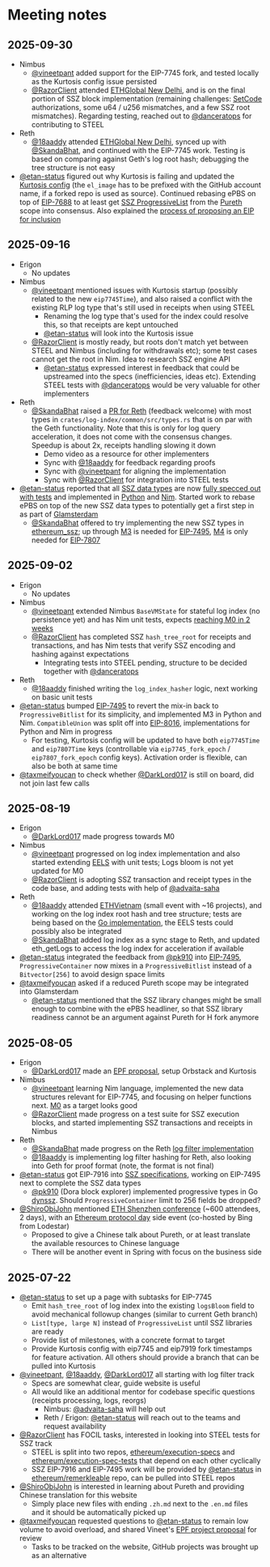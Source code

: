 # Meeting notes

## 2025-09-30

- Nimbus
    - [@vineetpant](https://github.com/vineetpant) added support for the EIP-7745 fork, and tested locally as the Kurtosis config issue persisted
    - [@RazorClient](https://github.com/RazorClient) attended [ETHGlobal New Delhi](https://ethglobal.com/events/newdelhi), and is on the final portion of SSZ block implementation (remaining challenges: [SetCode](https://eips.ethereum.org/EIPS/eip-7702) authorizations, some u64 / u256 mismatches, and a few SSZ root mismatches). Regarding testing, reached out to [@danceratops](https://github.com/danceratopz) for contributing to STEEL
- Reth
    - [@18aaddy](https://github.com/18aaddy) attended [ETHGlobal New Delhi](https://ethglobal.com/events/newdelhi), synced up with [@SkandaBhat](https://github.com/SkandaBhat), and continued with the EIP-7745 work. Testing is based on comparing against Geth's log root hash; debugging the tree structure is not easy
- [@etan-status](https://github.com/etan-status) figured out why Kurtosis is failing and updated the [Kurtosis config](./implementations-7745.en.md#testing) (the `el_image` has to be prefixed with the GitHub account name, if a forked repo is used as source). Continued rebasing ePBS on top of [EIP-7688](https://eips.ethereum.org/EIPS/eip-7688) to at least get [SSZ ProgressiveList](https://eips.ethereum.org/EIPS/eip-7916) from the [Pureth](https://ethereum.org/EIPS/eip-7919) scope into consensus. Also explained the [process of proposing an EIP for inclusion](https://ethereum-magicians.org/t/eip-7773-glamsterdam-network-upgrade-meta-thread/21195)

## 2025-09-16

- Erigon
    - No updates
- Nimbus
    - [@vineetpant](https://github.com/vineetpant) mentioned issues with Kurtosis startup (possibly related to the new `eip7745Time`), and also raised a conflict with the existing RLP log type that's still used in receipts when using STEEL
        - Renaming the log type that's used for the index could resolve this, so that receipts are kept untouched
        - [@etan-status](https://github.com/etan-status) will look into the Kurtosis issue
    - [@RazorClient](https://github.com/RazorClient) is mostly ready, but roots don't match yet between STEEL and Nimbus (including for withdrawals etc); some test cases cannot get the root in Nim. Idea to research SSZ engine API
        - [@etan-status](https://github.com/etan-status) expressed interest in feedback that could be upstreamed into the specs (inefficiencies, ideas etc). Extending STEEL tests with [@danceratops](https://github.com/danceratopz) would be very valuable for other implementers
- Reth
    - [@SkandaBhat](https://github.com/SkandaBhat) raised a [PR for Reth](https://github.com/paradigmxyz/reth/pull/18305) (feedback welcome) with most types in `crates/log-index/common/src/types.rs` that is on par with the Geth functionality. Note that this is only for log query acceleration, it does not come with the consensus changes. Speedup is about 2x, receipts handling slowing it down
        - Demo video as a resource for other implementers
        - Sync with [@18aaddy](https://github.com/18aaddy) for feedback regarding proofs
        - Sync with [@vineetpant](https://github.com/vineetpant) for aligning the implementation
        - Sync with [@RazorClient](https://github.com/RazorClient) for integration into STEEL tests
- [@etan-status](https://github.com/etan-status) reported that all [SSZ data types](./implementations-ssz.en.md) are now [fully specced out with tests](https://github.com/ethereum/consensus-specs/blob/master/ssz/simple-serialize.md) and implemented in [Python](https://github.com/ethereum/remerkleable) and [Nim](https://github.com/status-im/nim-ssz-serialization). Started work to rebase ePBS on top of the new SSZ data types to potentially get a first step in as part of [Glamsterdam](https://eips.ethereum.org/EIPS/eip-7773)
    - [@SkandaBhat](https://github.com/SkandaBhat) offered to try implementing the new SSZ types in [ethereum_ssz](https://github.com/sigp/ethereum_ssz); up through [M3](./implementations-ssz.en.md#m3---progressivecontainer) is needed for [EIP-7495](https://eips.ethereum.org/EIPS/eip-7495), [M4](./implementations-ssz.en.md#m4---compatibleunion) is only needed for [EIP-7807](https://eips.ethereum.org/EIPS/eip-7807)

## 2025-09-02

- Erigon
    - No updates
- Nimbus
    - [@vineetpant](https://github.com/vineetpant) extended Nimbus `BaseVMState` for stateful log index (no persistence yet) and has Nim unit tests, expects [reaching M0 in 2 weeks](https://hackmd.io/@vineetpant/rkiO4fQ9ll)
    - [@RazorClient](https://github.com/RazorClient) has completed SSZ `hash_tree_root` for receipts and transactions, and has Nim tests that verify SSZ encoding and hashing against expectations
        - Integrating tests into STEEL pending, structure to be decided together with [@danceratops](https://github.com/danceratopz)
- Reth
    - [@18aaddy](https://github.com/18aaddy) finished writing the `log_index_hasher` logic, next working on basic unit tests
- [@etan-status](https://github.com/etan-status) bumped [EIP-7495](https://eips.ethereum.org/EIPS/eip-7495) to revert the mix-in back to `ProgressiveBitlist` for its simplicity, and implemented M3 in Python and Nim. `CompatibleUnion` was split off into [EIP-8016](https://eips.ethereum.org/EIPS/eip-8016), implementations for Python and Nim in progress
    - For testing, Kurtosis config will be updated to have both `eip7745Time` and `eip7807Time` keys (controllable via `eip7745_fork_epoch` / `eip7807_fork_epoch` config keys). Activation order is flexible, can also be both at same time
- [@taxmeifyoucan](https://github.com/taxmeifyoucan) to check whether [@DarkLord017](https://github.com/DarkLord017) is still on board, did not join last few calls

## 2025-08-19

- Erigon
    - [@DarkLord017](https://github.com/DarkLord017) made progress towards M0
- Nimbus
    - [@vineetpant](https://github.com/vineetpant) progressed on log index implementation and also started extending [EELS](https://github.com/ethereum/execution-spec-tests) with unit tests; Logs bloom is not yet updated for M0
    - [@RazorClient](https://github.com/RazorClient) is adopting SSZ transaction and receipt types in the code base, and adding tests with help of [@advaita-saha](https://github.com/advaita-saha)
- Reth
    - [@18aaddy](https://github.com/18aaddy) attended [ETHVietnam](https://www.eth-vietnam.com) (small event with ~16 projects), and working on the log index root hash and tree structure; tests are being based on the [Go implementation](https://github.com/zsfelfoldi/go-ethereum/tree/proof-poc), the EELS tests could possibly also be integrated
    - [@SkandaBhat](https://github.com/SkandaBhat) added log index as a sync stage to Reth, and updated eth_getLogs to access the log index for acceleration if available
- [@etan-status](https://github.com/etan-status) integrated the feedback from [@pk910](https://github.com/pk910) into [EIP-7495](https://eips.ethereum.org/EIPS/eip-7495), `ProgressiveContainer` now mixes in a `ProgressiveBitlist` instead of a `Bitvector[256]` to avoid design space limits
- [@taxmeifyoucan](https://github.com/taxmeifyoucan) asked if a reduced Pureth scope may be integrated into Glamsterdam
    - [@etan-status](https://github.com/etan-status) mentioned that the SSZ library changes might be small enough to combine with the ePBS headliner, so that SSZ library readiness cannot be an argument against Pureth for H fork anymore

## 2025-08-05

- Erigon
    - [@DarkLord017](https://github.com/DarkLord017) made an [EPF proposal](https://github.com/eth-protocol-fellows/cohort-six/pull/214), setup Orbstack and Kurtosis
- Nimbus
    - [@vineetpant](https://github.com/vineetpant) learning Nim language, implemented the new data structures relevant for EIP-7745, and focusing on helper functions next. [M0](./implementations-7745.en.md#m0---simplified-on-chain-log-index) as a target looks good
    - [@RazorClient](https://github.com/RazorClient) made progress on a test suite for SSZ execution blocks, and started implementing SSZ transactions and receipts in Nimbus
- Reth
    - [@SkandaBhat](https://github.com/SkandaBhat) made progress on the Reth [log filter implementation]( https://github.com/SkandaBhat/reth/pull/4)
    - [@18aaddy](https://github.com/18aaddy) is implementing log filter hashing for Reth, also looking into Geth for proof format (note, the format is not final)
- [@etan-status](https://github.com/etan-status) got EIP-7916 into [SSZ specifications](https://github.com/ethereum/consensus-specs/blob/master/ssz/simple-serialize.md), working on EIP-7495 next to complete the SSZ data types
    - [@pk910](https://github.com/pk910) (Dora block explorer) implemented progressive types in Go [dynssz](https://github.com/pk910/dynamic-ssz/pull/17). Should `ProgressiveContainer` limit to 256 fields be dropped?
- [@ShiroObiJohn](https://github.com/ShiroObiJohn) mentioned [ETH Shenzhen conference](https://lu.ma/iqh54330) (~600 attendees, 2 days), with an [Ethereum protocol day](https://lu.ma/toicyty8) side event (co-hosted by Bing from Lodestar)
    - Proposed to give a Chinese talk about Pureth, or at least translate the available resources to Chinese language
    - There will be another event in Spring with focus on the business side

## 2025-07-22

- [@etan-status](https://github.com/etan-status) to set up a page with subtasks for EIP-7745
    - Emit `hash_tree_root` of log index into the existing `logsBloom` field to avoid mechanical followup changes (similar to current Geth branch)
    - `List[type, large N]` instead of `ProgressiveList` until SSZ libraries are ready
    - Provide list of milestones, with a concrete format to target
    - Provide Kurtosis config with eip7745 and eip7919 fork timestamps for feature activation. All others should provide a branch that can be pulled into Kurtosis
- [@vineetpant](https://github.com/vineetpant), [@18aaddy](https://github.com/18aaddy), [@DarkLord017](https://github.com/DarkLord017) all starting with log filter track
    - Specs are somewhat clear, guide website is useful
    - All would like an additional mentor for codebase specific questions (receipts processing, logs, reorgs)
        - Nimbus: [@advaita-saha](https://github.com/advaita-saha) will help out
        - Reth / Erigon: [@etan-status](https://github.com/etan-status) will reach out to the teams and request availability
- [@RazorClient](https://github.com/RazorClient) has FOCIL tasks, interested in looking into STEEL tests for SSZ track
    - STEEL is split into two repos, [ethereum/execution-specs](https://github.com/ethereum/execution-specs) and [ethereum/execution-spec-tests](https://github.com/ethereum/execution-spec-tests) that depend on each other cyclically
    - SSZ EIP-7916 and EIP-7495 work will be provided by [@etan-status](https://github.com/etan-status) in [ethereum/remerkleable](https://github.com/ethereum/remerkleable) repo, can be pulled into STEEL repos
- [@ShiroObiJohn](https://github.com/ShiroObiJohn) is interested in learning about Pureth and providing Chinese translation for this website
    - Simply place new files with ending `.zh.md` next to the `.en.md` files and it should be automatically picked up
- [@taxmeifyoucan](https://github.com/taxmeifyoucan) requested questions to [@etan-status](https://github.com/etan-status) to remain low volume to avoid overload, and shared Vineet's [EPF project proposal](https://github.com/eth-protocol-fellows/cohort-six/pull/175) for review
    - Tasks to be tracked on the website, GitHub projects was brought up as an alternative

